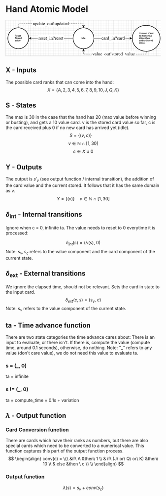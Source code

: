 # Hand Atomic Model
![hand model](hand.png)

## X - Inputs
The possible card ranks that can come into the hand:
$$X = \{A, 2, 3, 4, 5, 6, 7, 8, 9, 10, J, Q, K\}$$

## S - States
The max is 30 in the case that the hand has 20 (max value before winning or busting), and gets a 10 value card.
v is the stored card value so far, c is the card received plus 0 if no new card has arrived yet (idle).
$$ S = \{(v, c)\} \quad$$
$$v \in \mathbb{N} \cap [1, 30]$$
$$c \in X \cup{0}$$

## Y - Outputs
The output is $s'_v$ (see output function / internal transition), 
the addition of the card value and the current stored. It follows that it has the same domain as v.
$$ Y = \{(v)\} \quad
v \in \mathbb{N} \cap [1, 30]$$

## $\delta$<sub>int</sub> - Internal transitions
Ignore when c = 0, infinite ta. The value needs to reset to 0 everytime it is processed:

$$ \delta_{int}(s)= (\lambda(s),\ 0)$$
Note: $s_v, s_c$ refers to the value component and the card component of the current state.

## $\delta$<sub>ext</sub> - External transitions
We ignore the elapsed time, should not be relevant. Sets the card in state to the input card.
$$ \delta_{ext}(c, s)= (s_v,\ c)$$
Note: $s_v$ refers to the value component of the current state.

## ta - Time advance function
There are two state categories the time advance cares about: There is an input to evaluate, or there isn't.
If there is, compute the value (compute time, around 0.1 seconds), otherwise, do nothing.
Note: "_" refers to any value (don't care value), we do not need this value to evaluate ta.

### s = (_, 0)
ta = infinite
### s != (_, 0)
ta = compute_time = 0.1s + variation


## $\lambda$ - Output function

### Card Conversion function
There are cards which have their ranks as numbers, 
but there are also special cards which need to be converted to a numerical value.
This function captures this part of the output function process.
$$ \begin{align}
    conv(c) = \{\ &if\ A &then\ 1 \\
    & if\ (J\ or\ Q\ or\ K) &then\ 10 \\
    & else &then \ c \} \\
    \end{align}
$$

### Output function
$$ \lambda(s) = s_v + conv(s_c) $$ 